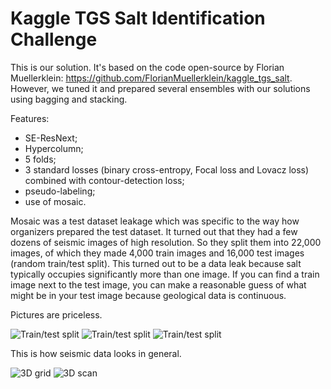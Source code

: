 # Kaggle TGS Salt Identification Challenge
This is our solution. It's based on the code open-source by Florian Muellerklein: https://github.com/FlorianMuellerklein/kaggle_tgs_salt. However, we tuned it and prepared several ensembles with our solutions using bagging and stacking.

Features:
* SE-ResNext;
* Hypercolumn;
* 5 folds;
* 3 standard losses (binary cross-entropy, Focal loss and Lovacz loss) combined with contour-detection loss;
* pseudo-labeling;
* use of mosaic.

Mosaic was a test dataset leakage which was specific to the way how organizers prepared the test dataset. It turned out that they had a few dozens of seismic images of high resolution. So they split them into 22,000 images, of which they made 4,000 train images and 16,000 test images (random train/test split). This turned out to be a data leak because salt typically occupies significantly more than one image. If you can find a train image next to the test image, you can make a reasonable guess of what might be in your test image because geological data is continuous.

Pictures are priceless.

![Train/test split](https://i.imgur.com/1KWGDcE.png)
![Train/test split](https://i.imgur.com/cWu99Gw.png)
![Train/test split](https://i.imgur.com/t0KNVZE.png)

This is how seismic data looks in general.

![3D grid](https://encrypted-tbn0.gstatic.com/images?q=tbn:ANd9GcS2boc_onDAmZ3GgHI3sTCDx3aBWBcS7KAAhmYJ519OpnnJ67nw)
![3D scan](http://ahay.org/RSF/book/tccs/fpwd/teapot/Fig/cuber.png)
